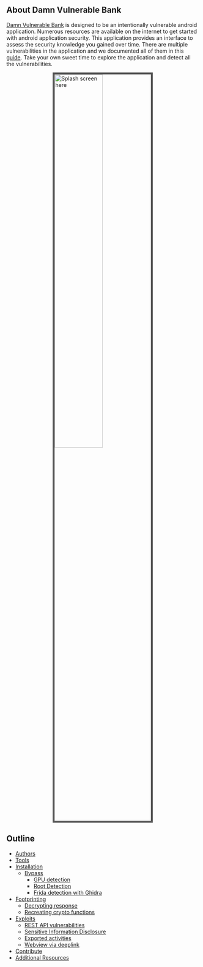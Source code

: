 <meta property='twitter:title' content="Damn Vulnerable Bank Guide"/>
<meta property='twitter:image' content="https://raw.githubusercontent.com/rewanthtammana/Damn-Vulnerable-Bank/master/images/damn-vulnerable-bank-guide.png"/>
<meta name="twitter:card" content="summary_large_image"/>

## About Damn Vulnerable Bank

[Damn Vulnerable Bank](https://github.com/rewanthtammana/Damn-Vulnerable-Bank) is designed to be an intentionally vulnerable android application. Numerous resources are available on the internet to get started with android application security. This application provides an interface to assess the security knowledge you gained over time. There are multiple vulnerabilities in the application and we documented all of them in this [guide](https://rewanthtammana.com/damn-vulnerable-bank/). Take your own sweet time to explore the application and detect all the vulnerabilities.

<style>
img.resize {
  max-width:50%;
  max-height:50%;
  display: block;
  margin-left: auto;
  margin-right: auto;
  width: 50%;
}
img {
  border: 5px solid #555;
}
</style>


<img class="resize" align="center" src="https://rewanthtammana.com/damn-vulnerable-bank/images/ui.jpg" alt="Splash screen here">

## Outline

<!-- - [About Damn Vulnerable Bank](about.md) -->
<!-- - [Introduction](README.md) -->
- [Authors](authors.md)
- [Tools](tools.md)
- [Installation](installation/index.md)
    - [Bypass](installation/bypass/index.md)
        - [GPU detection](installation/bypass/gpu-detection.md)
        - [Root Detection](installation/bypass/root-detection.md)
        - [Frida detection with Ghidra](installation/bypass/frida-detection-with-ghidra.md)
- [Footprinting](footprinting/index.md)
    - [Decrypting response](footprinting/decrypt-response.md)
    - [Recreating crypto functions](footprinting/crypto.md)
- [Exploits](exploits/index.md)
    - [REST API vulnerabilities](exploits/exploit-1.md)
    - [Sensitive Information Disclosure](exploits/exploit-2.md)
    - [Exported activities](exploits/exploit-3.md)
    - [Webview via deeplink](exploits/exploit-4.md)
- [Contribute](contribution.md)
- [Additional Resources](additional-resources.md)
